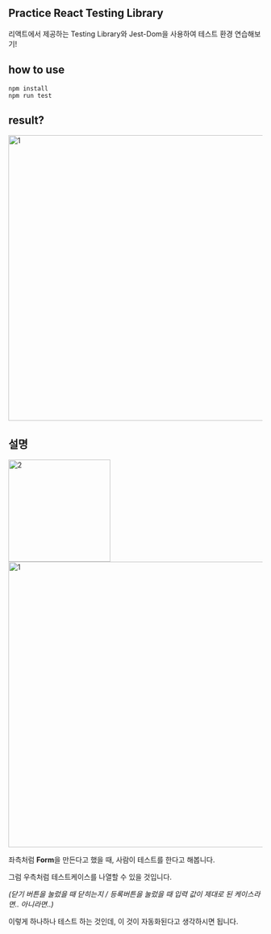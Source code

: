 ## Practice React Testing Library

리액트에서 제공하는 Testing Library와 Jest-Dom을 사용하여 테스트 환경 연습해보기!

## how to use

```
npm install
npm run test
```

## result?

<img width="565" alt="1" src="https://github.com/keinn51/prac_react_testing_library/assets/79993356/5308afa5-3d05-4382-8942-54a9a5ba3ee7">

## 설명

<p>  
<img width="202" alt="2" src="https://github.com/keinn51/prac_react_testing_library/assets/79993356/0cbb1ca7-d5ef-4256-80a9-31bd4a52ae03">
<img width="565" alt="1" src="https://github.com/keinn51/prac_react_testing_library/assets/79993356/5308afa5-3d05-4382-8942-54a9a5ba3ee7">
</p>


좌측처럼 **Form**을 만든다고 했을 때, 사람이 테스트를 한다고 해봅니다.

그럼 우측처럼 테스트케이스를 나열할 수 있을 것입니다.

*(닫기 버튼을 눌렀을 때 닫히는지 / 등록버튼을 눌렀을 때 입력 값이 제대로 된 케이스라면.. 아니라면..)*

이렇게 하나하나 테스트 하는 것인데, 이 것이 자동화된다고 생각하시면 됩니다.
